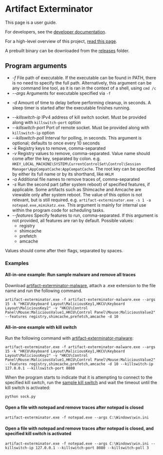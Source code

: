 # Artifact Exterminator

This page is a user guide.

For developers, see the [developer documentation](docs/developing.md).

For a high-level overview of this project, [read this page](docs/idea.md).

A prebuilt binary can be downloaded from the [releases](https://github.com/georgeneokq/artifact-exterminator/tree/main/releases) folder.

## Program arguments

- *-f* File path of executable. If the executable can be found in PATH, there is no need to specify the full path. Alternatively, this argument can be any command line tool, as it is ran in the context of a shell, using `cmd /c`
- *--args* Arguments for executable specified via `-f`
 * *-d* Amount of time to delay before performing cleanup, in seconds. A sleep timer is started after the executable finishes running.
- *--killswitch-ip* IPv4 address of kill switch socket. Must be provided along with `killswitch-port` option
- *--killswitch-port* Port of remote socket. Must be provided along with `killswitch-ip` option
- *--killswitch-poll* Interval for polling, in seconds. This argument is optional; defaults to once every 10 seconds
- *-k* Registry keys to remove, comma-separated
- *-v* Registry values to remove, comma-separated. Value name should come after the key, separated by colon. e.g. `HKEY_LOCAL_MACHINE\SYSTEM\CurrentControlSet\Control\Session Manager\AppCompatCache:AppCompatCache`. The root key can be specified by either its full name or by its shorthand, like `HKLM`
- *-a* Additional file names to remove traces of, comma-separated
- *-s* Run the second part (after system reboot) of specified features, if applicable. Some artifacts such as Shimcache and Amcache are viewable only after system reboot. The value of this option is not relevant, but is still required. e.g. `artifact-exterminator.exe -s 1 -a notepad.exe,mimikatz.exe`. This argument is mainly for internal use within the program code for scheduling tasks.
- *--features* Specify features to run, comma-separated. If this argument is not provided, all features are ran by default. Possible values:
  - registry
  - shimcache
  - prefetch
  - amcache

Values should come after their flags, separated by spaces.

### Examples

#### All-in-one example: Run sample malware and remove all traces

Download [artifact-exterminator-malware](https://github.com/georgeneokq/artifact-exterminator/raw/main/external/artifact-exterminator-malware.zip), attach a .exe extension to the file name and run the following command.
```
artifact-exterminator.exe -f artifact-exterminator-malware.exe --args 15 -k "HKCU\Keyboard Layout\MaliciousKey1,HKCU\Keyboard Layout\MaliciousKey2" -v "HKCU\Control Panel\Mouse:MaliciousValue1,HKCU\Control Panel\Mouse:MaliciousValue2" --features registry,shimcache,prefetch,amcache -d 10
```

#### All-in-one example with kill switch

Run the following command with [artifact-exterminator-malware](https://github.com/georgeneokq/artifact-exterminator/raw/main/external/artifact-exterminator-malware.zip):
```
artifact-exterminator.exe -f artifact-exterminator-malware.exe --args 15 -k "HKCU\Keyboard Layout\MaliciousKey1,HKCU\Keyboard Layout\MaliciousKey2" -v "HKCU\Control Panel\Mouse:MaliciousValue1,HKCU\Control Panel\Mouse:MaliciousValue2" --features registry,shimcache,prefetch,amcache -d 10 --killswitch-ip 127.0.0.1 --killswitch-port 8080
```

When the program starts to indicate that it is attempting to connect to the specified kill switch, run the [sample kill switch](https://github.com/georgeneokq/artifact-exterminator/external/sock.py) and wait the timeout until the kill switch is activated:
```
python sock.py
```

#### Open a file with notepad and remove traces after notepad is closed
```
artifact-exterminator.exe -f notepad.exe --args C:\Windows\win.ini
```

#### Open a file with notepad and remove traces after notepad is closed, and specified kill switch is activated

```
artifact-exterminator.exe -f notepad.exe --args C:\Windows\win.ini --killswitch-ip 127.0.0.1 --killswitch-port 8080 --killswitch-poll 3
```